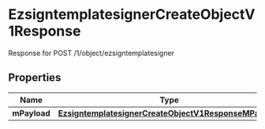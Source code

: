

# EzsigntemplatesignerCreateObjectV1Response

Response for POST /1/object/ezsigntemplatesigner

## Properties

| Name | Type | Description | Notes |
|------------ | ------------- | ------------- | -------------|
|**mPayload** | [**EzsigntemplatesignerCreateObjectV1ResponseMPayload**](EzsigntemplatesignerCreateObjectV1ResponseMPayload.md) |  |  |



